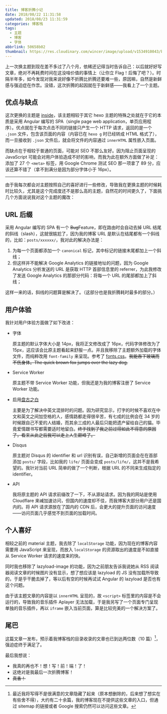 ```yaml
---
title: 博客折腾小记
date: 2018/08/22 11:31:58
updated: 2018/08/23 11:31:59
categories: 博客栈
tags:
  - 主题
  - 博客
  - 字体
abbrlink: 50658b02
thumbnail: https://res.cloudinary.com/wincer/image/upload/v1534910043/blog/hacking_blog_record/cover.png
---
```


上一次换主题到现在差不多过了八个月，依稀还记得当时告诉自己：以后就好好写文章，绝对不再耗费时间在这没啥价值的事情上（让你立 Flag！后悔了吧？）。时隔半年多，如今发现对我来说好像不折腾比折腾还要难一些，原因嘛，自然是新鲜感与强迫症在作祟。没错，这次折腾的起因就在于新鲜感——我看上了一个主题。

<!-- more -->

## 优点与缺点

这次更换的主题是 [inside](https://github.com/elmorec/hexo-theme-inside)，该主题相较于其它 hexo 主题的特殊之处就在于它的本质是采用 Angular 编写的 SPA（single page web application，单页应用程序）。优点就在于每次点击不同的链接只产生一个 HTTP 请求，返回的是一个 `.json` 文件，包含该页面的内容（内容已在 `hexo g` 时已经转成 HTML 格式了），而一旦接收到 `.json` 文件后，就会将文件的内容通过 `innerHTML` 属性嵌入页面。

而缺点在于相较于普通的页面，可能对 SEO 不那么友好。因为阻止页面呈现的 JavaScript 可能会对用户体验造成不好的影响，而我为此在额外方面做了补足：添加了 27 个 `<meta>` 标签，用 Google Chrome 测试 SEO 那一项拿了 89 分，应该还算不错了（拿不到满分是因为部分字体小于 16px）。

---

由于我每次都会对主题按照自己的喜好进行一些修改，导致我在更换主题的时候耗时比较久，尤其是这个完成度还不是那么高的主题，自然花的时间更久了，下面挑几个方面说说我对这个主题的魔改：

## URL 后缀

采用 Angular 编写的 SPA 有一个 ~~Bug~~Feature，即在路由时会自动去掉 URL 结尾的斜线（slash），这就很尴尬了，因为我的博客 URL 是默认在结尾都有一个斜线的，比如：`posts/xxxxxx/`，我对此的解决办法是：

1. 为每一个页面都添加一个 `canonical` 标记，其中标记的链接末尾都加上一个斜线；
2. 但这样并不能解决 Google Analytics 的链接地址的问题，因为 Google Analytics 分析发送的 URL 是获取 HTTP 首部信息里的 referrer，为此我修改了发送 Google Analytics 的那部分代码：将每一个 URL 的尾部都加上了斜线；

这样一来的话，斜线的问题算是解决了。（这部分也是我折腾耗时最多的部分。）

## 用户体验

我针对用户体验方面做了如下改进：

- 字体

  原主题的默认字体大小是 14px，我将正文修改成了 16px，代码字体修改为了 15px，这应该会比原主题看起来舒服一点。并且我移除了主题额外加载的字体文件，而纯粹改用 `font-family` 来呈现。参考了 [fonts.css](https://zenozeng.github.io/fonts.css/)。~~我能吞下玻璃而不伤身体。The quick brown fox jumps over the lazy dog.~~

- Service Worker

  原主题不带 Service Worker 功能，但我还是为我的博客注册了 Service Worker 功能。

- 启用[盘古之白](https://github.com/vinta/pangu.js)

  主要是为了解决中英文混排时的问题。因为研究显示，打字的时候不喜欢在中文和英文之间加空格的人，感情路都走得很辛苦，有七成的比例会在 34 岁的时候跟自己不爱的人结婚，而其余三成的人最后只能把遗产留给自己的猫。毕竟爱情跟书写都需要适时地留白。~~终于找到了我之前过得如此不得意的原因了，看来从此之后我可以走上人生巅峰了。~~

- Disqus

  原主题对 Disqus 的 identifier 和 url 识别有误，自己新增的页面会在在首部添加 `posts/` 字段，比如我的 `life/` 页面会变成 `posts/life/`，这并不是我希望的。我针对当前 URL 简单的做了一个判断，根据 URL 的不同来生成指定的 identifier。

- API

  我将原主题的 API 请求前缀改了一下，不从源站请求。因为我的网站是使用 Cloudflare 来~~减~~加速访问，但国内的速度却不佳，而我博客大部分用户还是国内的。将 API 请求源放在了国内的 CDN 后，会更大的提升页面的访问速度——访问页面几乎感觉不到页面的加载时间。

## 个人喜好

相较之前的 material 主题，我去除了 `localStorage` 功能，因为现在的博客内容需要用 JavaScript 来呈现，而放入 `localStorage` 的资源取出的速度是不如直接从 Service Worker 请求的速度来的快。

同时我也移除了 lazyload-image 的功能，因为之前朋友告诉我说她从 RSS 阅读器阅读文章的时候图片没有显示，想了想应该是 lazyload 的 JS 没有加载所导致的，于是乎干脆去掉了，等以后有空的时候再试试 Angular 的 lazyload 是否也有这个问题。

由于该主题文章的内容是以 `innerHTML` 呈现的，故 `<script>` 标签里的内容是不会运行的，导致我的音乐插件 Aplayer 无法加载，于是我另写了一个页面专门呈现单独的音乐插件，再以 `iframe` 嵌入当前页面，算是比较完美的一个解决方案了。

## 尾巴

这篇文章一发布，预示着我博客栈的目录收录的文章也已到达两位数（10 篇）[^1]，强迫症终于满足了。

最后我想说：

- 我真的再也不！想！写！前！端！了！
- 这绝对是我最后一次折腾博客！
- ~~真香！~~

[^1]: 最近我将写得不是很满意的文章隐藏了起来（原本想删除的，后来想了想实在有些舍不得），大约有二十余篇，我的博客现在不提供这些文章的入口，但通过 sitemap 的链接或者 Google 搜索仍然可以访问这些文章。
